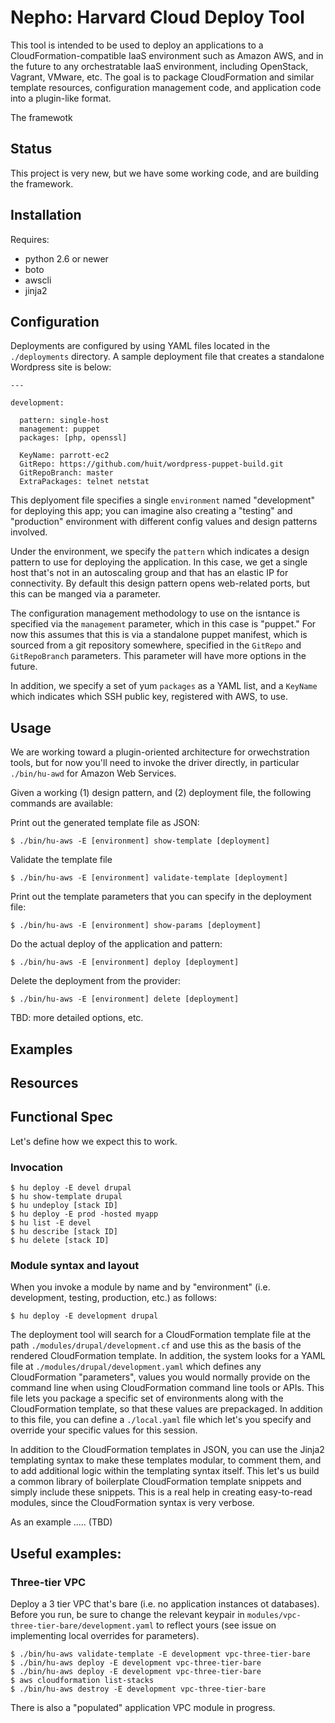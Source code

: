 Nepho: Harvard Cloud Deploy Tool
=========================

This tool is intended to be used to deploy an 
applications to a CloudFormation-compatible IaaS environment such as 
Amazon AWS, and in the future to any orchestratable 
IaaS environment, including OpenStack, Vagrant, VMware,
etc. The goal is to package CloudFormation and 
similar template resources, configuration management code,
and application code into a plugin-like format. 

The framewotk

Status
------

This project is very new, but we have some working code, and are building the framework.

Installation
------------

Requires:

- python 2.6 or newer
- boto
- awscli
- jinja2


Configuration
-------------

Deployments are configured by using YAML files located in the `./deployments` directory. A sample 
deployment file that creates a standalone Wordpress site is below:

    ---
    
    development:

      pattern: single-host
      management: puppet
      packages: [php, openssl] 
  
      KeyName: parrott-ec2
      GitRepo: https://github.com/huit/wordpress-puppet-build.git
      GitRepoBranch: master
      ExtraPackages: telnet netstat

This deplyoment file specifies a single `environment` named "development" for deploying this app;
you can imagine also creating a "testing" and "production" environment with different 
config values and design patterns involved.

Under the environment, we specify the `pattern` which indicates a design pattern to use
for deploying the application. In this case, we get a single host that's not in an autoscaling group
and that has an elastic IP for connectivity. By default this design pattern opens web-related ports, but
this can be manged via a parameter.

The configuration management methodology to use on the isntance is specified via
the `management` parameter, which in this case is "puppet." For now this assumes that this
is via a standalone puppet manifest, which is sourced from a git repository somewhere,
specified in the `GitRepo` and `GitRepoBranch` parameters. This parameter will have more 
options in the future.

In addition, we specify a set of yum `packages` as a YAML list, and a `KeyName` which indicates
which SSH public key, registered with AWS, to use.


Usage
-----

We are working toward a plugin-oriented architecture for orwechstration tools, but for now
you'll need to invoke the driver directly, in particular `./bin/hu-awd` for 
Amazon Web Services.

Given a working (1) design pattern, and (2) deployment file, the following commands are available:

Print out the generated template file as JSON:

    $ ./bin/hu-aws -E [environment] show-template [deployment]
    
Validate the template file

    $ ./bin/hu-aws -E [environment] validate-template [deployment]

Print out the template parameters that you can specify in the deployment file:

    $ ./bin/hu-aws -E [environment] show-params [deployment]

Do the actual deploy of the application and pattern:

    $ ./bin/hu-aws -E [environment] deploy [deployment]

Delete the deployment from the provider:

    $ ./bin/hu-aws -E [environment] delete [deployment]


TBD: more detailed options, etc.

    
Examples
--------

Resources
---------
## Functional Spec

Let's define how we expect this to work.

### Invocation

    $ hu deploy -E devel drupal
    $ hu show-template drupal
    $ hu undeploy [stack ID]
    $ hu deploy -E prod -hosted myapp
    $ hu list -E devel
    $ hu describe [stack ID]
    $ hu delete [stack ID]
    
### Module syntax and layout

When you invoke a module by name and by "environment" (i.e. development, testing, production, etc.) as follows:

    $ hu deploy -E development drupal
 
The deployment tool will search for a CloudFormation template file at the path 
`./modules/drupal/development.cf` and use this as the basis of the rendered CloudFormation template. 
In addition, the system looks for a YAML file at `./modules/drupal/development.yaml` which defines any
CloudFormation "parameters", values you would normally provide on the command line when using 
CloudFormation command line tools or APIs. This file lets you package a specific set of environments
along with the CloudFormation template, so that these values are prepackaged. In addition to this file, you can 
define a `./local.yaml` file which let's you specify and override your specific values for this session.

In addition to the CloudFormation templates in JSON, you can use the Jinja2 templating syntax to make these 
templates modular, to comment them, and to add additional logic within the templating syntax itself. This let's us
build a common library of boilerplate CloudFormation template snippets and simply include these snippets. 
This is a real help in creating easy-to-read modules, since the CloudFormation syntax is very verbose.

As an example ..... (TBD)

## Useful examples:

### Three-tier VPC

Deploy a 3 tier VPC that's bare (i.e. no application instances ot databases). Before you run, be sure to change the
relevant keypair in `modules/vpc-three-tier-bare/development.yaml` to reflect yours (see issue on implementing local 
overrides for parameters).

    $ ./bin/hu-aws validate-template -E development vpc-three-tier-bare
    $ ./bin/hu-aws deploy -E development vpc-three-tier-bare
    $ ./bin/hu-aws deploy -E development vpc-three-tier-bare
    $ aws cloudformation list-stacks
    $ ./bin/hu-aws destroy -E development vpc-three-tier-bare
    
There is also a "populated" application VPC module in progress.    





